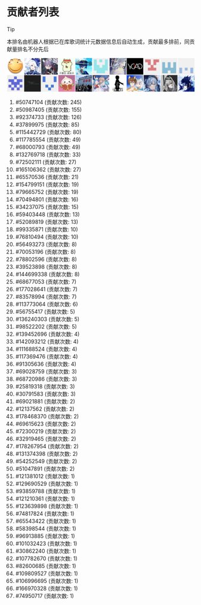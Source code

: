 # 贡献者列表

> [!TIP]
> 本排名由机器人根据已在库歌词统计元数据信息后自动生成，贡献最多排前，同贡献量排名不分先后

![贡献者头像画廊](./CONTRIBUTORS.svg)

1. #50747104 (贡献次数: 245)
2. #50987405 (贡献次数: 155)
3. #92374733 (贡献次数: 126)
4. #37899975 (贡献次数: 85)
5. #115442729 (贡献次数: 80)
6. #117785554 (贡献次数: 49)
7. #68000793 (贡献次数: 49)
8. #132769718 (贡献次数: 33)
9. #72502111 (贡献次数: 27)
10. #165106362 (贡献次数: 27)
11. #65570536 (贡献次数: 21)
12. #154799151 (贡献次数: 19)
13. #79665752 (贡献次数: 19)
14. #70494801 (贡献次数: 16)
15. #34237075 (贡献次数: 15)
16. #59403448 (贡献次数: 13)
17. #52089819 (贡献次数: 13)
18. #99335871 (贡献次数: 10)
19. #76810494 (贡献次数: 10)
20. #56493273 (贡献次数: 8)
21. #70053196 (贡献次数: 8)
22. #78802596 (贡献次数: 8)
23. #39523898 (贡献次数: 8)
24. #144699338 (贡献次数: 8)
25. #68677053 (贡献次数: 7)
26. #177028641 (贡献次数: 7)
27. #83578994 (贡献次数: 7)
28. #113773064 (贡献次数: 6)
29. #56755417 (贡献次数: 5)
30. #136240303 (贡献次数: 5)
31. #98522202 (贡献次数: 5)
32. #139452696 (贡献次数: 4)
33. #142093212 (贡献次数: 4)
34. #111688524 (贡献次数: 4)
35. #117369476 (贡献次数: 4)
36. #91305636 (贡献次数: 4)
37. #69028759 (贡献次数: 3)
38. #68720986 (贡献次数: 3)
39. #25819318 (贡献次数: 3)
40. #30791583 (贡献次数: 3)
41. #69021881 (贡献次数: 2)
42. #12137562 (贡献次数: 2)
43. #178468370 (贡献次数: 2)
44. #69615623 (贡献次数: 2)
45. #72300219 (贡献次数: 2)
46. #32919465 (贡献次数: 2)
47. #178267954 (贡献次数: 2)
48. #131374398 (贡献次数: 2)
49. #54252549 (贡献次数: 2)
50. #51047891 (贡献次数: 2)
51. #121381012 (贡献次数: 1)
52. #129690529 (贡献次数: 1)
53. #93859788 (贡献次数: 1)
54. #121210361 (贡献次数: 1)
55. #123639898 (贡献次数: 1)
56. #74817824 (贡献次数: 1)
57. #65543422 (贡献次数: 1)
58. #58398544 (贡献次数: 1)
59. #96913885 (贡献次数: 1)
60. #101032423 (贡献次数: 1)
61. #30862240 (贡献次数: 1)
62. #107782670 (贡献次数: 1)
63. #82600685 (贡献次数: 1)
64. #109809527 (贡献次数: 1)
65. #106996695 (贡献次数: 1)
66. #166970328 (贡献次数: 1)
67. #74950717 (贡献次数: 1)
